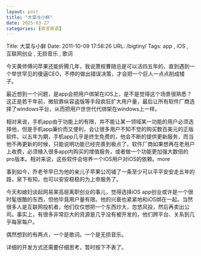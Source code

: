 ```yaml
---
layout: post
title: "大菜与小鲜"
date: 2025-03-27
categories: [疯言疯语]
---
```


Title: 大菜与小鲜
Date: 2011-10-09 17:58:26
URL: /bigtiny/
Tags: app , iOS , 互联网创业 , 无损音乐 , 歌词

今天黄师傅问苹果还能折腾几年，我说萧规曹随总是可以活四五年的，直到遇到一个举世罕见的傻逼CEO，不停的做出错误决策，才会把一个巨人一点点削成矮子。

最近想到一个问题，是app会把用户绑架在iOS上，是不是觉得这个场景很熟悉？这正是若干年前，微软靠纵容盗版等手段疯狂扩大用户量，最后让所有软件厂商选择了windows平台，从而把用户世世代代绑架在windows上一样。

相对来说，手机app由于功能上的有限，并不能让某一领域某一功能的用户必须选择他，但是手机app廉价而又便利，会让很多用户不知不觉的购买数百美元的正版软件。以五年为期，手机app几乎是终生免费的，他会不断的提供更新服务，而当他不再更新的时候，只能说明功能已经完善到极点了。软件厂商如果想再在老用户上收费，必须植入很多app内购买的增值服务，或者做一个功能更加强大数倍的pro版本。相对来说，这些软件会培养一个iOS用户对iOS的依赖。more

事到如今，乔老爷早已为他的亲儿子苹果公司铺了一条至少可以平平安安走五年的路，泉下有知，也可以安安稳稳的为上帝服务了。

今天和媳妇谈起网易某高层离职创业的事儿，觉得选择iOS app创业或许是一个很时髦很酷的东西，但他毕竟用户量有限。他的兴衰也紧紧地和iOS绑在一起。当然很多人是互联网投机者，他们仅仅想把一个东西炒大，忽悠风投，然后再卖出公司。事实上，有很多非常巨大的资源是几乎没有被开发的，他们跨平台、关系到几乎每家每户。

偶然想到的有两点，一个是歌词。一个是无损音乐。

详细的开发方式还需要仔细思考，暂时按下不表了。